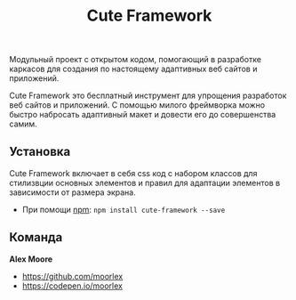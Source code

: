 <br>
<br>
<h1 align="center">Cute Framework</h3>
<br>
<br>
Модульный проект с открытом кодом, помогающий в разработке каркасов для создания по настоящему адаптивных веб сайтов и приложений.

Cute Framework это бесплатный инструмент для упрощения разработок веб сайтов и приложений. С помощью милого фреймворка можно быстро набросать адаптивный макет и довести его до совершенства самим.


## Установка

Cute Framework включает в себя css код с набором классов для стилизвции основных элементов и правил для адаптации элементов в зависимости от размера экрана.

- При помощи [npm](https://www.npmjs.com/): `npm install cute-framework --save`


## Команда

**Alex Moore**
- https://github.com/moorlex
- https://codepen.io/moorlex
